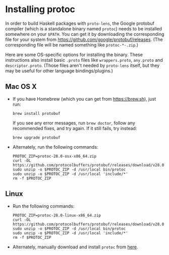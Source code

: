 # Installing protoc
In order to build Haskell packages with `proto-lens`, the Google protobuf
compiler (which is a standalone binary named `protoc`) needs to be installed
somewhere on your `$PATH`.  You can get it by downloading the corresponding
file for your system from https://github.com/google/protobuf/releases.   (The
corresponding file will be named something like `protoc-*-.zip`.)

Here are some OS-specific options for installing the binary.  These instructions
also install basic `.proto` files like `wrappers.proto`, `any.proto` and
`descriptor.proto`.  (Those files aren't needed by `proto-lens` itself,
but they may be useful for other language bindings/plugins.)

## Mac OS X

- If you have Homebrew (which you can get from https://brew.sh), just run:

      brew install protobuf

  If you see any error messages, run `brew doctor`, follow any recommended
  fixes, and try again.  If it still fails, try instead:

      brew upgrade protobuf

- Alternately, run the following commands:

      PROTOC_ZIP=protoc-28.0-osx-x86_64.zip
      curl -OL https://github.com/protocolbuffers/protobuf/releases/download/v28.0/$PROTOC_ZIP
      sudo unzip -o $PROTOC_ZIP -d /usr/local bin/protoc
      sudo unzip -o $PROTOC_ZIP -d /usr/local 'include/*'
      rm -f $PROTOC_ZIP

## Linux
- Run the following commands:

      PROTOC_ZIP=protoc-28.0-linux-x86_64.zip
      curl -OL https://github.com/protocolbuffers/protobuf/releases/download/v28.0/$PROTOC_ZIP
      sudo unzip -o $PROTOC_ZIP -d /usr/local bin/protoc
      sudo unzip -o $PROTOC_ZIP -d /usr/local 'include/*'
      rm -f $PROTOC_ZIP

- Alternately, manually download and install `protoc` from [here](https://github.com/protocolbuffers/protobuf/releases/download/v28.0/protoc-28.0-linux-x86_64.zip).
